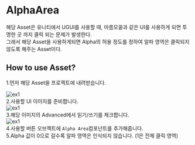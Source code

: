 # AlphaArea

해당 Asset은 유니티에서 UGUI를 사용할 때, 마름모꼴과 같은 UI를 사용하게 되면 투명한 곳 까지 클릭 되는 문제가 발생한다.  
그래서 해당 Asset을 사용하게되면 Alpha의 허용 정도를 정하여 알파 영역은 클릭되지 않도록 해주는 Asset이다.

## How to use Asset?
1.먼저 해당 Asset을 프로젝트에 내려받습니다.

![ex1](https://github.com/bnm000215/unityUIAlphaArea/blob/master/Documentation/Image/i1.png)  
2.사용할 UI 이미지를 준비합니다.  
![ex1](https://github.com/bnm000215/unityUIAlphaArea/blob/master/Documentation/Image/i2.png)    
3.해당 이미지의 Advanced에서 읽기/쓰기를 체크합니다.  
![ex1](https://github.com/bnm000215/unityUIAlphaArea/blob/master/Documentation/Image/i3.png)    
4.사용할 버튼 오브젝트에 `Alpha Area`컴포넌트를 추가해줍니다.  
5.Alpha 값이 0으로 갈수록 알파 영역은 인식되지 않습니다. (1은 전체 클릭 영역)
